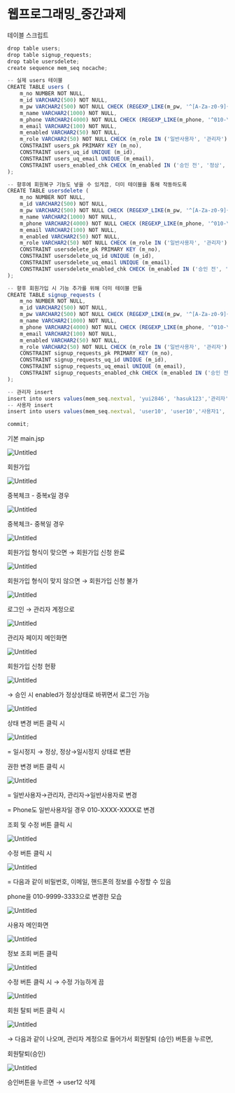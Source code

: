 # 웹프로그래밍_중간과제

테이블 스크립트

```jsx
drop table users;
drop table signup_requests;
drop table usersdelete;
create sequence mem_seq nocache;

-- 실제 users 테이블
CREATE TABLE users (
    m_no NUMBER NOT NULL,
    m_id VARCHAR2(500) NOT NULL,
    m_pw VARCHAR2(500) NOT NULL CHECK (REGEXP_LIKE(m_pw, '^[A-Za-z0-9]{4,}$')),
    m_name VARCHAR2(1000) NOT NULL,
    m_phone VARCHAR2(4000) NOT NULL CHECK (REGEXP_LIKE(m_phone, '^010-\d{4}-\d{4}$')),
    m_email VARCHAR2(100) NOT NULL,
    m_enabled VARCHAR2(50) NOT NULL,
    m_role VARCHAR2(50) NOT NULL CHECK (m_role IN ('일반사용자', '관리자')),
    CONSTRAINT users_pk PRIMARY KEY (m_no),
    CONSTRAINT users_uq_id UNIQUE (m_id),
    CONSTRAINT users_uq_email UNIQUE (m_email),
    CONSTRAINT users_enabled_chk CHECK (m_enabled IN ('승인 전', '정상', '일시정지'))
);

-- 향후에 회원복구 기능도 넣을 수 있게끔, 더미 테이블을 통해 작동하도록
CREATE TABLE usersdelete (
    m_no NUMBER NOT NULL,
    m_id VARCHAR2(500) NOT NULL,
    m_pw VARCHAR2(500) NOT NULL CHECK (REGEXP_LIKE(m_pw, '^[A-Za-z0-9]{4,}$')),
    m_name VARCHAR2(1000) NOT NULL,
    m_phone VARCHAR2(4000) NOT NULL CHECK (REGEXP_LIKE(m_phone, '^010-\d{4}-\d{4}$')),
    m_email VARCHAR2(100) NOT NULL,
    m_enabled VARCHAR2(50) NOT NULL,
    m_role VARCHAR2(50) NOT NULL CHECK (m_role IN ('일반사용자', '관리자')),
    CONSTRAINT usersdelete_pk PRIMARY KEY (m_no),
    CONSTRAINT usersdelete_uq_id UNIQUE (m_id),
    CONSTRAINT usersdelete_uq_email UNIQUE (m_email),
    CONSTRAINT usersdelete_enabled_chk CHECK (m_enabled IN ('승인 전', '정상', '일시정지'))
);

-- 향후 회원가입 시 기능 추가를 위해 더미 테이블 만듦
CREATE TABLE signup_requests (
    m_no NUMBER NOT NULL,
    m_id VARCHAR2(500) NOT NULL,
    m_pw VARCHAR2(500) NOT NULL CHECK (REGEXP_LIKE(m_pw, '^[A-Za-z0-9]{4,}$')),
    m_name VARCHAR2(1000) NOT NULL,
    m_phone VARCHAR2(4000) NOT NULL CHECK (REGEXP_LIKE(m_phone, '^010-\d{4}-\d{4}$')),
    m_email VARCHAR2(100) NOT NULL,
    m_enabled VARCHAR2(50) NOT NULL,
    m_role VARCHAR2(50) NOT NULL CHECK (m_role IN ('일반사용자', '관리자')),
    CONSTRAINT signup_requests_pk PRIMARY KEY (m_no),
    CONSTRAINT signup_requests_uq_id UNIQUE (m_id),
    CONSTRAINT signup_requests_uq_email UNIQUE (m_email),
    CONSTRAINT signup_requests_enabled_chk CHECK (m_enabled IN ('승인 전', '정상', '일시정지'))
);

-- 관리자 insert
insert into users values(mem_seq.nextval, 'yui2846', 'hasuk123','관리자', '010-1111-0000', 'yui2846@yui2846.com', '정상', '관리자');
-- 사용자 insert
insert into users values(mem_seq.nextval, 'user10', 'user10','사용자1', '010-1111-1111', 'user10@user10.com', '정상', '일반사용자');

commit;
```

기본 main.jsp

![Untitled](%E1%84%8B%E1%85%B0%E1%86%B8%E1%84%91%E1%85%B3%E1%84%85%E1%85%A9%E1%84%80%E1%85%B3%E1%84%85%E1%85%A2%E1%84%86%E1%85%B5%E1%86%BC_%E1%84%8C%E1%85%AE%E1%86%BC%E1%84%80%E1%85%A1%E1%86%AB%E1%84%80%E1%85%AA%E1%84%8C%E1%85%A6%20be8df065798c41bcbeaa28b2c88e3700/Untitled.png)

회원가입

![Untitled](%E1%84%8B%E1%85%B0%E1%86%B8%E1%84%91%E1%85%B3%E1%84%85%E1%85%A9%E1%84%80%E1%85%B3%E1%84%85%E1%85%A2%E1%84%86%E1%85%B5%E1%86%BC_%E1%84%8C%E1%85%AE%E1%86%BC%E1%84%80%E1%85%A1%E1%86%AB%E1%84%80%E1%85%AA%E1%84%8C%E1%85%A6%20be8df065798c41bcbeaa28b2c88e3700/Untitled%201.png)

중복체크 - 중복x일 경우

![Untitled](%E1%84%8B%E1%85%B0%E1%86%B8%E1%84%91%E1%85%B3%E1%84%85%E1%85%A9%E1%84%80%E1%85%B3%E1%84%85%E1%85%A2%E1%84%86%E1%85%B5%E1%86%BC_%E1%84%8C%E1%85%AE%E1%86%BC%E1%84%80%E1%85%A1%E1%86%AB%E1%84%80%E1%85%AA%E1%84%8C%E1%85%A6%20be8df065798c41bcbeaa28b2c88e3700/Untitled%202.png)

중복체크- 중복일 경우

![Untitled](%E1%84%8B%E1%85%B0%E1%86%B8%E1%84%91%E1%85%B3%E1%84%85%E1%85%A9%E1%84%80%E1%85%B3%E1%84%85%E1%85%A2%E1%84%86%E1%85%B5%E1%86%BC_%E1%84%8C%E1%85%AE%E1%86%BC%E1%84%80%E1%85%A1%E1%86%AB%E1%84%80%E1%85%AA%E1%84%8C%E1%85%A6%20be8df065798c41bcbeaa28b2c88e3700/Untitled%203.png)

회원가입 형식이 맞으면 → 회원가입 신청 완료

![Untitled](%E1%84%8B%E1%85%B0%E1%86%B8%E1%84%91%E1%85%B3%E1%84%85%E1%85%A9%E1%84%80%E1%85%B3%E1%84%85%E1%85%A2%E1%84%86%E1%85%B5%E1%86%BC_%E1%84%8C%E1%85%AE%E1%86%BC%E1%84%80%E1%85%A1%E1%86%AB%E1%84%80%E1%85%AA%E1%84%8C%E1%85%A6%20be8df065798c41bcbeaa28b2c88e3700/Untitled%204.png)

회원가입 형식이 맞지 않으면 → 회원가입 신청 불가

![Untitled](%E1%84%8B%E1%85%B0%E1%86%B8%E1%84%91%E1%85%B3%E1%84%85%E1%85%A9%E1%84%80%E1%85%B3%E1%84%85%E1%85%A2%E1%84%86%E1%85%B5%E1%86%BC_%E1%84%8C%E1%85%AE%E1%86%BC%E1%84%80%E1%85%A1%E1%86%AB%E1%84%80%E1%85%AA%E1%84%8C%E1%85%A6%20be8df065798c41bcbeaa28b2c88e3700/Untitled%205.png)

로그인 → 관리자 계정으로

![Untitled](%E1%84%8B%E1%85%B0%E1%86%B8%E1%84%91%E1%85%B3%E1%84%85%E1%85%A9%E1%84%80%E1%85%B3%E1%84%85%E1%85%A2%E1%84%86%E1%85%B5%E1%86%BC_%E1%84%8C%E1%85%AE%E1%86%BC%E1%84%80%E1%85%A1%E1%86%AB%E1%84%80%E1%85%AA%E1%84%8C%E1%85%A6%20be8df065798c41bcbeaa28b2c88e3700/Untitled%206.png)

관리자 페이지 메인화면

![Untitled](%E1%84%8B%E1%85%B0%E1%86%B8%E1%84%91%E1%85%B3%E1%84%85%E1%85%A9%E1%84%80%E1%85%B3%E1%84%85%E1%85%A2%E1%84%86%E1%85%B5%E1%86%BC_%E1%84%8C%E1%85%AE%E1%86%BC%E1%84%80%E1%85%A1%E1%86%AB%E1%84%80%E1%85%AA%E1%84%8C%E1%85%A6%20be8df065798c41bcbeaa28b2c88e3700/Untitled%207.png)

회원가입 신청 현황

![Untitled](%E1%84%8B%E1%85%B0%E1%86%B8%E1%84%91%E1%85%B3%E1%84%85%E1%85%A9%E1%84%80%E1%85%B3%E1%84%85%E1%85%A2%E1%84%86%E1%85%B5%E1%86%BC_%E1%84%8C%E1%85%AE%E1%86%BC%E1%84%80%E1%85%A1%E1%86%AB%E1%84%80%E1%85%AA%E1%84%8C%E1%85%A6%20be8df065798c41bcbeaa28b2c88e3700/Untitled%208.png)

→ 승인 시 enabled가 정상상태로 바뀌면서 로그인 가능

![Untitled](%E1%84%8B%E1%85%B0%E1%86%B8%E1%84%91%E1%85%B3%E1%84%85%E1%85%A9%E1%84%80%E1%85%B3%E1%84%85%E1%85%A2%E1%84%86%E1%85%B5%E1%86%BC_%E1%84%8C%E1%85%AE%E1%86%BC%E1%84%80%E1%85%A1%E1%86%AB%E1%84%80%E1%85%AA%E1%84%8C%E1%85%A6%20be8df065798c41bcbeaa28b2c88e3700/Untitled%209.png)

상태 변경 버튼 클릭 시

![Untitled](%E1%84%8B%E1%85%B0%E1%86%B8%E1%84%91%E1%85%B3%E1%84%85%E1%85%A9%E1%84%80%E1%85%B3%E1%84%85%E1%85%A2%E1%84%86%E1%85%B5%E1%86%BC_%E1%84%8C%E1%85%AE%E1%86%BC%E1%84%80%E1%85%A1%E1%86%AB%E1%84%80%E1%85%AA%E1%84%8C%E1%85%A6%20be8df065798c41bcbeaa28b2c88e3700/Untitled%2010.png)

= 일시정지 → 정상, 정상→일시정지 상태로 변환

권한 변경 버튼 클릭 시

![Untitled](%E1%84%8B%E1%85%B0%E1%86%B8%E1%84%91%E1%85%B3%E1%84%85%E1%85%A9%E1%84%80%E1%85%B3%E1%84%85%E1%85%A2%E1%84%86%E1%85%B5%E1%86%BC_%E1%84%8C%E1%85%AE%E1%86%BC%E1%84%80%E1%85%A1%E1%86%AB%E1%84%80%E1%85%AA%E1%84%8C%E1%85%A6%20be8df065798c41bcbeaa28b2c88e3700/Untitled%2011.png)

= 일반사용자→관리자, 관리자→일반사용자로 변경

= Phone도 일반사용자일 경우 010-XXXX-XXXX로 변경

조회 및 수정 버튼 클릭 시

![Untitled](%E1%84%8B%E1%85%B0%E1%86%B8%E1%84%91%E1%85%B3%E1%84%85%E1%85%A9%E1%84%80%E1%85%B3%E1%84%85%E1%85%A2%E1%84%86%E1%85%B5%E1%86%BC_%E1%84%8C%E1%85%AE%E1%86%BC%E1%84%80%E1%85%A1%E1%86%AB%E1%84%80%E1%85%AA%E1%84%8C%E1%85%A6%20be8df065798c41bcbeaa28b2c88e3700/Untitled%2012.png)

수정 버튼 클릭 시

![Untitled](%E1%84%8B%E1%85%B0%E1%86%B8%E1%84%91%E1%85%B3%E1%84%85%E1%85%A9%E1%84%80%E1%85%B3%E1%84%85%E1%85%A2%E1%84%86%E1%85%B5%E1%86%BC_%E1%84%8C%E1%85%AE%E1%86%BC%E1%84%80%E1%85%A1%E1%86%AB%E1%84%80%E1%85%AA%E1%84%8C%E1%85%A6%20be8df065798c41bcbeaa28b2c88e3700/Untitled%2013.png)

= 다음과 같이 비밀번호, 이메일, 핸드폰의 정보를 수정할 수 있음

phone을 010-9999-3333으로 변경한 모습

![Untitled](%E1%84%8B%E1%85%B0%E1%86%B8%E1%84%91%E1%85%B3%E1%84%85%E1%85%A9%E1%84%80%E1%85%B3%E1%84%85%E1%85%A2%E1%84%86%E1%85%B5%E1%86%BC_%E1%84%8C%E1%85%AE%E1%86%BC%E1%84%80%E1%85%A1%E1%86%AB%E1%84%80%E1%85%AA%E1%84%8C%E1%85%A6%20be8df065798c41bcbeaa28b2c88e3700/Untitled%2014.png)

사용자 메인화면

![Untitled](%E1%84%8B%E1%85%B0%E1%86%B8%E1%84%91%E1%85%B3%E1%84%85%E1%85%A9%E1%84%80%E1%85%B3%E1%84%85%E1%85%A2%E1%84%86%E1%85%B5%E1%86%BC_%E1%84%8C%E1%85%AE%E1%86%BC%E1%84%80%E1%85%A1%E1%86%AB%E1%84%80%E1%85%AA%E1%84%8C%E1%85%A6%20be8df065798c41bcbeaa28b2c88e3700/Untitled%2015.png)

정보 조회 버튼 클릭 

![Untitled](%E1%84%8B%E1%85%B0%E1%86%B8%E1%84%91%E1%85%B3%E1%84%85%E1%85%A9%E1%84%80%E1%85%B3%E1%84%85%E1%85%A2%E1%84%86%E1%85%B5%E1%86%BC_%E1%84%8C%E1%85%AE%E1%86%BC%E1%84%80%E1%85%A1%E1%86%AB%E1%84%80%E1%85%AA%E1%84%8C%E1%85%A6%20be8df065798c41bcbeaa28b2c88e3700/Untitled%2016.png)

수정 버튼 클릭 시 → 수정 가능하게 끔

![Untitled](%E1%84%8B%E1%85%B0%E1%86%B8%E1%84%91%E1%85%B3%E1%84%85%E1%85%A9%E1%84%80%E1%85%B3%E1%84%85%E1%85%A2%E1%84%86%E1%85%B5%E1%86%BC_%E1%84%8C%E1%85%AE%E1%86%BC%E1%84%80%E1%85%A1%E1%86%AB%E1%84%80%E1%85%AA%E1%84%8C%E1%85%A6%20be8df065798c41bcbeaa28b2c88e3700/Untitled%2017.png)

회원 탈퇴 버튼 클릭 시

![Untitled](%E1%84%8B%E1%85%B0%E1%86%B8%E1%84%91%E1%85%B3%E1%84%85%E1%85%A9%E1%84%80%E1%85%B3%E1%84%85%E1%85%A2%E1%84%86%E1%85%B5%E1%86%BC_%E1%84%8C%E1%85%AE%E1%86%BC%E1%84%80%E1%85%A1%E1%86%AB%E1%84%80%E1%85%AA%E1%84%8C%E1%85%A6%20be8df065798c41bcbeaa28b2c88e3700/Untitled%2018.png)

→ 다음과 같이 나오며, 관리자 계정으로 들어가서 회원탈퇴 (승인) 버튼을 누르면,

회원탈퇴(승인)

![Untitled](%E1%84%8B%E1%85%B0%E1%86%B8%E1%84%91%E1%85%B3%E1%84%85%E1%85%A9%E1%84%80%E1%85%B3%E1%84%85%E1%85%A2%E1%84%86%E1%85%B5%E1%86%BC_%E1%84%8C%E1%85%AE%E1%86%BC%E1%84%80%E1%85%A1%E1%86%AB%E1%84%80%E1%85%AA%E1%84%8C%E1%85%A6%20be8df065798c41bcbeaa28b2c88e3700/Untitled%2019.png)

승인버튼을 누르면 → user12 삭제